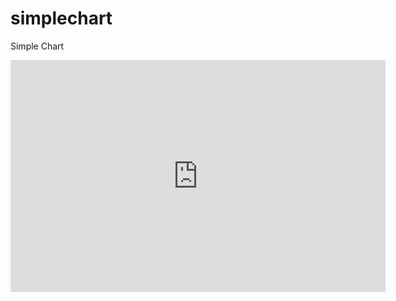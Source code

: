 # simplechart
Simple Chart


<iframe width="600" height="371" seamless frameborder="0" scrolling="no" src="https://docs.google.com/spreadsheets/d/1dcTrkd6Zq1vuxhZ3vgF_zBWY09BF64ug1Q5Urbhy7tk/pubchart?oid=1364077800&amp;format=interactive"></iframe>
